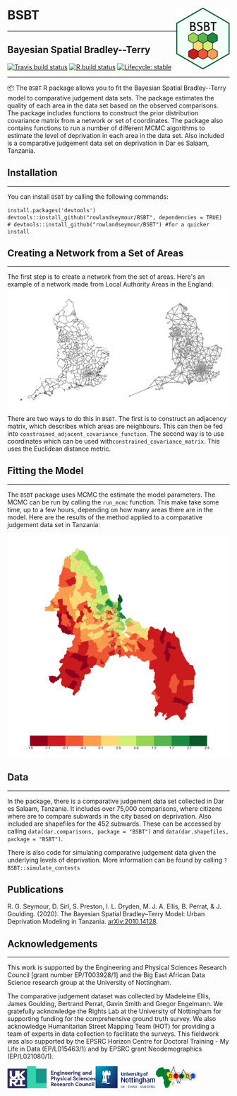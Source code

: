 # BSBT <img src='man/figures/logo.png' align="right" height="140px" />
----
## Bayesian Spatial Bradley--Terry
<!-- badges: start -->
[![Travis build status](https://travis-ci.com/rowlandseymour/BSBT.svg?branch=master)](https://travis-ci.com/rowlandseymour/BSBT)
[![R build status](https://github.com/rowlandseymour/BSBT/workflows/R-CMD-check/badge.svg)](https://github.com/rowlandseymour/BSBT/actions)
[![Lifecycle: stable](https://img.shields.io/badge/lifecycle-stable-brightgreen.svg)](https://www.tidyverse.org/lifecycle/#stable)
<!-- badges: end -->
----
📦 The `BSBT` R package allows you to fit the Bayesian Spatial Bradley--Terry model to comparative judgement data sets. The package estimates the quality of each area in the data set based on the observed comparisons. The package includes functions to construct the prior distribution covariance matrix from a network or set of coordinates. The package also contains functions to run a number of different MCMC algorithms to estimate the level of deprivation in each area in the data set. Also included is a comparative judgement data set on deprivation in Dar es Salaam, Tanzania.

## Installation
----
You can install `BSBT` by calling the following commands:
```{r}
install.packages('devtools')
devtools::install_github("rowlandseymour/BSBT", dependencies = TRUE)
# devtools::install_github("rowlandseymour/BSBT") #for a quicker install
```

## Creating a Network from a Set of Areas
----
The first step is to create a network from the set of areas. Here's an example of a network made from Local Authority Areas in the England:
![England Map and Network (BSBT)](man/figures/england_network.png?raw=true)
 There are two ways to do this in `BSBT`. The first is to construct an adjacency matrix, which describes which areas are neighbours. This can then be fed into `constrained_adjacent_covariance_function`. The second way is to use coordinates which can be used with`constrained_covariance_matrix`. This uses the Euclidean distance metric.


## Fitting the Model
----
The `BSBT` package uses MCMC the estimate the model parameters. The MCMC can be run by calling the `run_mcmc` function. This make take some time, up to a few hours, depending on how many areas there are in the model. Here are the results of the method applied to a comparative judgement data set in Tanzania:

![Deprivation in Dar es Salaam, Tanzania (BSBT)](man/figures/dar_results.png?raw=true)


## Data
----
In the package, there is a comparative judgement data set collected in Dar es Salaam, Tanzania. It includes over 75,000 comparisons, where citizens where are to compare subwards in the city based on deprivation. Also included are shapefiles for the 452 subwards. These can be accessed by calling `data(dar.comparisons, package = "BSBT")` and `data(dar.shapefiles, package = "BSBT")`.

There is also code for simulating comparative judgement data given the underlying levels of deprivation. More information can be found by calling `?BSBT::simulate_contests`

## Publications
R. G. Seymour, D. Sirl, S. Preston, I. L. Dryden, M. J. A. Ellis, B. Perrat, & J. Goulding. (2020). The Bayesian Spatial Bradley–Terry Model: Urban Deprivation Modeling in Tanzania. [arXiv:2010.14128](https://arxiv.org/abs/2010.14128).

## Acknowledgements
----
This work is supported by the Engineering and Physical Sciences Research Council [grant number EP/T003928/1] and the Big East African Data Science research group at the University of Nottingham.

The comparative judgement dataset was collected by Madeleine Ellis, James Goulding, Bertrand Perrat, Gavin Smith and Gregor Engelmann. We gratefully acknowledge the Rights Lab at the University of Nottingham for supporting funding for the comprehensive ground truth survey. We also acknowledge Humanitarian Street Mapping Team (HOT) for providing a team of experts in data collection to facilitate the surveys. This fieldwork was also supported by the EPSRC Horizon Centre for Doctoral Training - My Life in Data (EP/L015463/1) and by EPSRC grant Neodemographics (EP/L021080/1).


<img src='man/figures/EPSRC.png' align="left" height="50px" /> <img src='man/figures/uon.png' align="left" height="50px" /><img src='man/figures/Beads.jpg' align="left" height="50px" />


